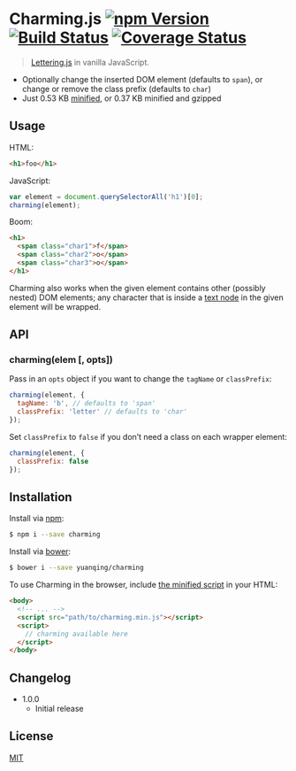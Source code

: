 # Charming.js [![npm Version](http://img.shields.io/npm/v/charming.svg?style=flat)](https://www.npmjs.org/package/charming) [![Build Status](https://img.shields.io/travis/yuanqing/charming.svg?branch=master&style=flat)](https://travis-ci.org/yuanqing/charming) [![Coverage Status](https://img.shields.io/coveralls/yuanqing/charming.svg?style=flat)](https://coveralls.io/r/yuanqing/charming)

> [Lettering.js](https://github.com/davatron5000/Lettering.js) in vanilla JavaScript.

- Optionally change the inserted DOM element (defaults to `span`), or change or remove the class prefix (defaults to `char`)
- Just 0.53 KB [minified](https://github.com/yuanqing/charming/blob/master/charming.min.js), or 0.37 KB minified and gzipped

## Usage

HTML:

```html
<h1>foo</h1>
```

JavaScript:

```js
var element = document.querySelectorAll('h1')[0];
charming(element);
```

Boom:

```html
<h1>
  <span class="char1">f</span>
  <span class="char2">o</span>
  <span class="char3">o</span>
</h1>
```

Charming also works when the given element contains other (possibly nested) DOM elements; any character that is inside a [text node](https://developer.mozilla.org/en-US/docs/Web/API/Text) in the given element will be wrapped.

## API

### charming(elem [, opts])

Pass in an `opts` object if you want to change the `tagName` or `classPrefix`:

```js
charming(element, {
  tagName: 'b', // defaults to 'span'
  classPrefix: 'letter' // defaults to 'char'
});
```

Set `classPrefix` to `false` if you don&rsquo;t need a class on each wrapper element:

```js
charming(element, {
  classPrefix: false
});
```

## Installation

Install via [npm](https://npmjs.com/):

```bash
$ npm i --save charming
```

Install via [bower](http://bower.io/):

```bash
$ bower i --save yuanqing/charming
```

To use Charming in the browser, include [the minified script](https://github.com/yuanqing/charming/blob/master/charming.min.js) in your HTML:

```html
<body>
  <!-- ... -->
  <script src="path/to/charming.min.js"></script>
  <script>
    // charming available here
  </script>
</body>
```

## Changelog

- 1.0.0
  - Initial release

## License

[MIT](https://github.com/yuanqing/charming/blob/master/LICENSE)
